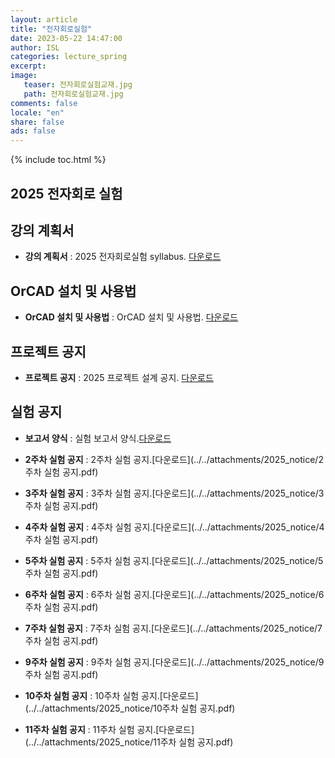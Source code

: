 ```yaml
---
layout: article
title: "전자회로실험"
date: 2023-05-22 14:47:00
author: ISL
categories: lecture_spring
excerpt: 
image:
   teaser: 전자회로실험교재.jpg
   path: 전자회로실험교재.jpg
comments: false
locale: "en"
share: false
ads: false
--- 
```


{% include toc.html %}

<!--예시-->
## 2025 전자회로 실험


## 강의 계획서
* **강의 계획서** 
: 2025 전자회로실험 syllabus.
[다운로드](../../attachments/전자회로실험_2025_syllabus.pdf)

## OrCAD 설치 및 사용법
* **OrCAD 설치 및 사용법** 
: OrCAD 설치 및 사용법.
[다운로드](../../attachments/2023_OrCAD_사용법.pdf)


## 프로젝트 공지
* **프로젝트 공지**
: 2025 프로젝트 설계 공지.
[다운로드](../../attachments/2025_notice/프로젝트설계공지_2025.pdf)


## 실험 공지
* **보고서 양식**
: 실험 보고서 양식.[다운로드](../../attachments/2025_notice/전자회로실험_보고서양식.hwp)

* **2주차 실험 공지**
: 2주차 실험 공지.[다운로드](../../attachments/2025_notice/2주차 실험 공지.pdf)


* **3주차 실험 공지**
: 3주차 실험 공지.[다운로드](../../attachments/2025_notice/3주차 실험 공지.pdf)

* **4주차 실험 공지**
: 4주차 실험 공지.[다운로드](../../attachments/2025_notice/4주차 실험 공지.pdf)

* **5주차 실험 공지**
: 5주차 실험 공지.[다운로드](../../attachments/2025_notice/5주차 실험 공지.pdf)

* **6주차 실험 공지**
: 6주차 실험 공지.[다운로드](../../attachments/2025_notice/6주차 실험 공지.pdf)

* **7주차 실험 공지**
: 7주차 실험 공지.[다운로드](../../attachments/2025_notice/7주차 실험 공지.pdf)

<!--* **8주차 수업 공지**
: 8주차 수업 공지.[다운로드](../../attachments/2024_notice/8주차 수업 공지.pdf)-->

* **9주차 실험 공지**
: 9주차 실험 공지.[다운로드](../../attachments/2025_notice/9주차 실험 공지.pdf)

* **10주차 실험 공지**
: 10주차 실험 공지.[다운로드](../../attachments/2025_notice/10주차 실험 공지.pdf)

* **11주차 실험 공지**
: 11주차 실험 공지.[다운로드](../../attachments/2025_notice/11주차 실험 공지.pdf)

<!--* **12주차 실험 공지**
: 12주차 실험 공지.[다운로드](../../attachments/2024_notice/12주차 실험 공지.pdf)

* **13주차 실험 공지**
: 13주차 실험 공지.[다운로드](../../attachments/2024_notice/13주차 실험 공지.pdf)

* **14주차 실험 공지**
: 14주차 수업 공지.[다운로드](../../attachments/2024_notice/14주차 수업 공지.pdf)예시-->